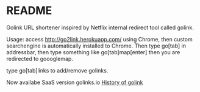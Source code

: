 # README

Golink URL shortener inspired by Netflix internal redirect tool called golink.

Usage: access http://go2link.herokuapp.com/ using Chrome, then custom searchengine is automatically installed to Chrome.
Then type go[tab] in addressbar, then type something like go[tab]map[enter] then you are redirected to goooglemap.

type go[tab]links to add/remove golinks. 


Now availabe SaaS version golinks.io [History of golink](https://medium.com/@golinks/the-full-history-of-go-links-and-the-golink-system-cbc6d2c8bb3)


